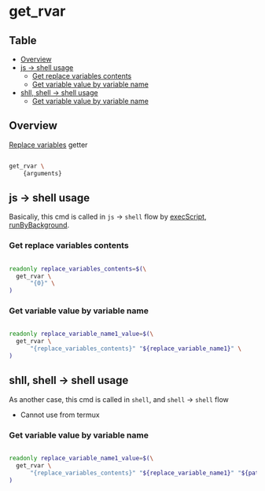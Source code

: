 # get_rvar

Table
-----------------
* [Overview](#overview)
* [js -> shell usage](#js_shell_usage)
    * [Get replace variables contents](#get-replace-variables-contents)
    * [Get variable value by variable name](#get-variable-value-by-variable-name)
* [shll, shell -> shell usage](#shell_shell_shell_usage)
    * [Get variable value by variable name](#get-variable-value-by-variable-name)

## Overview

[Replace variables](https://github.com/puutaro/CommandClick/blob/master/md/developer/set_replace_variables.md) getter

```sh.sh

get_rvar \
	{arguments}
```

## js -> shell usage <a id="js_shell_usage"></a>

Basicaliy, this cmd is called in `js` -> `shell` flow by [execScript](https://github.com/puutaro/CommandClick/blob/master/md/developer/js_interface/functions/JsUbuntu/execScript.md), [runByBackground](https://github.com/puutaro/CommandClick/blob/master/md/developer/js_interface/functions/JsUbuntu/runByBackground.md).  


### Get replace variables contents

```sh.sh

readonly replace_variables_contents=$(\
  get_rvar \
	  "{0}" \
)
```

### Get variable value by variable name

```sh.sh

readonly replace_variable_name1_value=$(\
  get_rvar \
	  "{replace_variables_contents}" "${replace_variable_name1}" \
)
```

## shll, shell -> shell usage <a id="shell_shell_shell_usage"></a>

As another case, this cmd is called in `shell`, and `shell` -> `shell` flow 

- Cannot use from termux

### Get variable value by variable name

```sh.sh

readonly replace_variable_name1_value=$(\
  get_rvar \
	  "{replace_variables_contents}" "${replace_variable_name1}" "${path to include fannel dir path}" \
)
```
